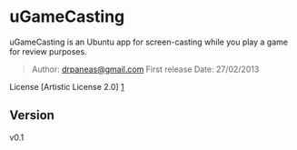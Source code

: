 uGameCasting
============

uGameCasting is an Ubuntu app for screen-casting while you play a game for review purposes.

> Author: 		drpaneas@gmail.com
> First release Date: 	27/02/2013

License [Artistic License 2.0] [1]

Version
-------
v0.1


 [1]: http://opensource.org/licenses/Artistic-2.0
